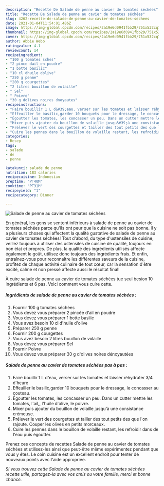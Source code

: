 ```yaml
---
description: "Recette De Salade de penne au cavier de tomates séchées"
title: "Recette De Salade de penne au cavier de tomates séchées"
slug: 4262-recette-de-salade-de-penne-au-cavier-de-tomates-sechees
date: 2021-01-04T11:54:01.486Z
image: https://img-global.cpcdn.com/recipes/2a19e6d0941fbb29/751x532cq70/salade-de-penne-au-cavier-de-tomates-sechees-photo-principale-de-la-recette.jpg
thumbnail: https://img-global.cpcdn.com/recipes/2a19e6d0941fbb29/751x532cq70/salade-de-penne-au-cavier-de-tomates-sechees-photo-principale-de-la-recette.jpg
cover: https://img-global.cpcdn.com/recipes/2a19e6d0941fbb29/751x532cq70/salade-de-penne-au-cavier-de-tomates-sechees-photo-principale-de-la-recette.jpg
author: Abbie Webb
ratingvalue: 4.1
reviewcount: 14
recipeingredient:
- "100 g tomates sches"
- "2 pince dail en poudre"
- "1 botte basilic"
- "10 cl dhuile dolive"
- "250 g penne"
- "200 g courgettes"
- "2 litres bouillon de volaille"
- " Sel"
- " Poivre"
- "30 g dolives noires dnoyautes"
recipeinstructions:
- "Faire bouillir 1 L d&#39;eau, verser sur les tomates et laisser réhydrater 3/4 d&#39;heure"
- "Effeuiller le basilic,garder 10 bouquets pour le dressage, le concasser au couteau."
- "Égoutter les tomates, les concasser un peu. Dans un cutter mettre les tomates, l&#39;ail,, l&#39;huile d&#39;olive, le poivre."
- "Mixer puis ajouter du bouillon de volaille jusqu&#39;à une consistance crémeuse."
- "Prélever le vert des courgettes et tailler des tout petits des que l&#39;on rajoute. Couper les olives en petits morceaux."
- "Cuire les pennes dans le bouillon de volaille restant, les refroidir dans de l&#39;eau puis égoutter."
categories:
- Resep
tags:
- salade
- de
- penne

katakunci: salade de penne 
nutrition: 183 calories
recipecuisine: Indonesian
preptime: "PT40M"
cooktime: "PT31M"
recipeyield: "1"
recipecategory: Dinner

---
```



![Salade de penne au cavier de tomates séchées](https://img-global.cpcdn.com/recipes/2a19e6d0941fbb29/751x532cq70/salade-de-penne-au-cavier-de-tomates-sechees-photo-principale-de-la-recette.jpg)

En général, les gens se sentent inférieurs à salade de penne au cavier de tomates séchées parce qu'ils ont peur que la cuisine ne soit pas bonne. Il y a plusieurs choses qui affectent la qualité gustative de salade de penne au cavier de tomates séchées! Tout d'abord, du type d'ustensiles de cuisine, veillez toujours à utiliser des ustensiles de cuisine de qualité, toujours en bon état et propres. De plus, la qualité des ingrédients utilisés affecte également le goût, utilisez donc toujours des ingrédients frais. Et enfin, entraînez-vous pour reconnaître les différentes saveurs de la cuisine, profitez de chaque activité culinaire de tout cœur, car la sensation d'être excité, calme et non pressé affecte aussi le résultat final!

<!--inarticleads1-->

À cuire salade de penne au cavier de tomates séchées tue seul besion 10 Ingrédients et 6 pas. Voici comment vous cuire cette.

##### Ingrédients de salade de penne au cavier de tomates séchées :

1. Fournir 100 g tomates séchées
1. Vous devez vous préparer 2 pincée d&#39;ail en poudre
1. Vous devez vous préparer 1 botte basilic
1. Vous avez besoin 10 cl d&#39;huile d&#39;olive
1. Préparer 250 g penne
1. Fournir 200 g courgettes
1. Vous avez besoin 2 litres bouillon de volaille
1. Vous devez vous préparer  Sel
1. Fournir  Poivre
1. Vous devez vous préparer 30 g d&#39;olives noires dénoyautées




<!--inarticleads2-->

##### Salade de penne au cavier de tomates séchées pas à pas :

1. Faire bouillir 1 L d&#39;eau, verser sur les tomates et laisser réhydrater 3/4 d&#39;heure
1. Effeuiller le basilic,garder 10 bouquets pour le dressage, le concasser au couteau.
1. Égoutter les tomates, les concasser un peu. Dans un cutter mettre les tomates, l&#39;ail,, l&#39;huile d&#39;olive, le poivre.
1. Mixer puis ajouter du bouillon de volaille jusqu&#39;à une consistance crémeuse.
1. Prélever le vert des courgettes et tailler des tout petits des que l&#39;on rajoute. Couper les olives en petits morceaux.
1. Cuire les pennes dans le bouillon de volaille restant, les refroidir dans de l&#39;eau puis égoutter.




<!--inarticleads1-->

<p>
Prenez ces concepts de recettes Salade de penne au cavier de tomates séchées et utilisez-les ainsi que peut-être même expérimentez pendant que vous y êtes. Le coin cuisine est un excellent endroit pour tenter de nouveaux points avec l'aide appropriée.
</p>

<p>
<i>Si vous trouvez cette Salade de penne au cavier de tomates séchées recette utile, partagez-la avec vos amis ou votre famille, merci et bonne chance.</i>
</p>
